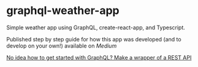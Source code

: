 # graphql-weather-app

Simple weather app using GraphQL, create-react-app, and Typescript. 

Published step by step guide for how this app was developed (and to develop on your own!) available on *Medium* 

[No idea how to get started with GraphQL? Make a wrapper of a REST API](https://medium.com/@laurenpitruz/no-idea-how-to-get-started-with-graphql-make-a-wrapper-of-a-rest-api-7159080dc318)
